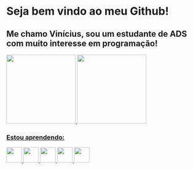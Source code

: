 # Seja bem vindo ao meu Github!
## Me chamo Vinícius, sou um estudante de ADS com muito interesse em programação!

<div>
<a href="https://github.com/certamenteovini">
<img loading="lazy" height="180em" src="https://github-readme-stats.vercel.app/api/top-langs/?username=certamenteovini&layout=compact&langs_count=7&theme=dracula"/>
<img loading="lazy" height="180em" src="https://github-readme-stats.vercel.app/api?username=certamenteovini&show_icons=true&theme=dracula&include_all_commits=true&count_private=true"/>

### Estou aprendendo:
<img src="https://cdn.jsdelivr.net/gh/devicons/devicon/icons/html5/html5-original.svg" width="40" height="40"/> <img src="https://cdn.jsdelivr.net/gh/devicons/devicon/icons/javascript/javascript-original.svg" width="40" height="40"/> <img src="https://cdn.jsdelivr.net/gh/devicons/devicon/icons/nodejs/nodejs-original-wordmark.svg" width="40" height="40"/> <img src="https://cdn.jsdelivr.net/gh/devicons/devicon/icons/react/react-original.svg" width="40" height="40"/> <img src="https://cdn.jsdelivr.net/gh/devicons/devicon/icons/typescript/typescript-original.svg" width="40" height="40"/>


          

          
